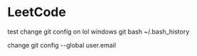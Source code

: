 # LeetCode
test change git config on lol windows git bash ~/.bash_history

change git config --global user.email
